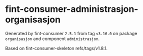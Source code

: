 # fint-consumer-administrasjon-organisasjon

Generated by fint-consumer `2.5.1` from tag `v3.16.0` on package `organisasjon` and component `administrasjon`.

Based on fint-consumer-skeleton refs/tags/v1.8.1.
